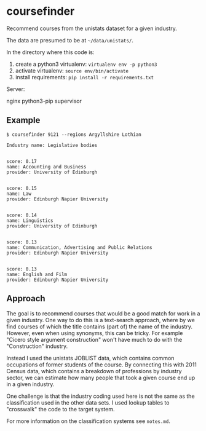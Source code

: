 # coursefinder
Recommend courses from the unistats dataset for a given industry.

The data are presumed to be at `~/data/unistats/`. 

In the directory where this code is:

1. create a python3 virtualenv: `virtualenv env -p python3`
2. activate virtualenv: `source env/bin/activate`
3. install requirements: `pip install -r requirements.txt`


Server:

nginx python3-pip supervisor

## Example
```
$ coursefinder 9121 --regions Argyllshire Lothian

Industry name: Legislative bodies


score: 0.17
name: Accounting and Business
provider: University of Edinburgh


score: 0.15
name: Law
provider: Edinburgh Napier University


score: 0.14
name: Linguistics
provider: University of Edinburgh


score: 0.13
name: Communication, Advertising and Public Relations
provider: Edinburgh Napier University


score: 0.13
name: English and Film
provider: Edinburgh Napier University
```

## Approach

The goal is to recommend courses that would be a good match for work in a given
industry. One way to do this is a text-search approach, where by we find courses
of which the title contains (part of) the name of the industry.
However, even when using synonyms, this can be tricky.
For example "Cicero style argument construction" won't have much to do with
the "Construction" industry.

Instead I used the unistats JOBLIST data, which contains common occupations
of former students of the course. By connecting this with 2011 Census data,
which contains a breakdown of professions by industry sector, we can estimate
how many people that took a given course end up in a given industry.

One challenge is that the industry coding used here is not the same as the
classification used in the other data sets. I used lookup tables to "crosswalk"
the code to the target system.

For more information on the classification systems see `notes.md`.


